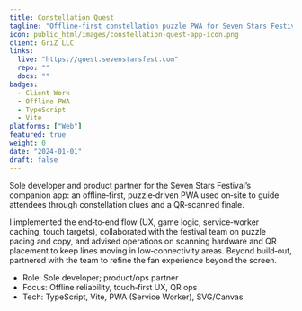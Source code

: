 ```yaml
---
title: Constellation Quest
tagline: "Offline‑first constellation puzzle PWA for Seven Stars Festival (client: GriZ LLC)"
icon: public_html/images/constellation-quest-app-icon.png
client: GriZ LLC
links:
  live: "https://quest.sevenstarsfest.com"
  repo: ""
  docs: ""
badges:
  - Client Work
  - Offline PWA
  - TypeScript
  - Vite
platforms: ["Web"]
featured: true
weight: 0
date: "2024-01-01"
draft: false
---
```


Sole developer and product partner for the Seven Stars Festival’s companion app: an offline‑first, puzzle‑driven PWA used on‑site to guide attendees through constellation clues and a QR‑scanned finale.

I implemented the end‑to‑end flow (UX, game logic, service‑worker caching, touch targets), collaborated with the festival team on puzzle pacing and copy, and advised operations on scanning hardware and QR placement to keep lines moving in low‑connectivity areas. Beyond build‑out, partnered with the team to refine the fan experience beyond the screen.

- Role: Sole developer; product/ops partner
- Focus: Offline reliability, touch‑first UX, QR ops
- Tech: TypeScript, Vite, PWA (Service Worker), SVG/Canvas
